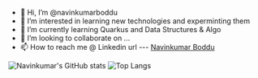 - 👋 Hi, I’m @navinkumarboddu
- 👀 I’m interested in learning new technologies and experminting them
- 🌱 I’m currently learning Quarkus and Data Structures & Algo
- 💞️ I’m looking to collaborate on ...
- 📫 How to reach me @ Linkedin url --- [Navinkumar Boddu](https://in.linkedin.com/in/navinkumarboddu)

<!---
navinkumarboddu/navinkumarboddu is a ✨ special ✨ repository because its `README.md` (this file) appears on your GitHub profile.
You can click the Preview link to take a look at your changes.
--->

![Navinkumar's GitHub stats](https://github-readme-stats-sigma-five.vercel.app/api?username=navinkumarboddu&show_icons=true&theme=vue)
![Top Langs](https://github-readme-stats-sigma-five.vercel.app/api/top-langs/?username=navinkumarboddu&layout=compact)
